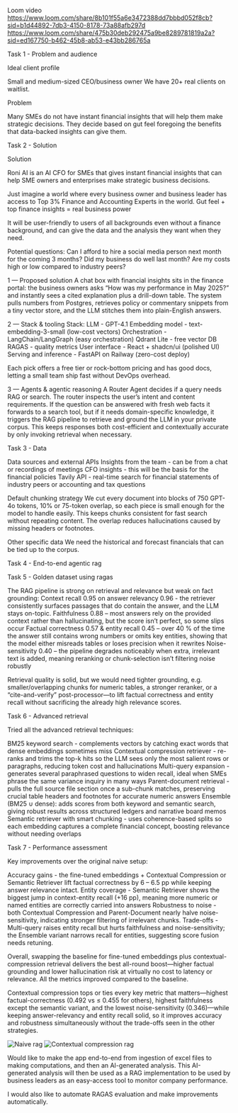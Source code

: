 Loom video
https://www.loom.com/share/8b101f55a6e3472388dd7bbbd052f8cb?sid=b1d44892-7db3-4150-8178-73a88afb297d
https://www.loom.com/share/475b30deb292475a9be8289781819a2a?sid=ed167750-b462-45b8-ab53-e43bb286765a


Task 1 - Problem and audience

Ideal client profile

Small and medium-sized CEO/business owner
We have 20+ real clients on waitlist.


Problem

Many SMEs do not have instant financial insights that will help them make strategic decisions.  They decide based on gut feel foregoing the benefits that data-backed insights can give them.


Task 2 - Solution

Solution

Roni AI is an AI CFO for SMEs that gives instant financial insights that can help SME owners and enterprises make strategic business decisions.

Just imagine a world where every business owner and business leader has access to Top 3% Finance and Accounting Experts in the world.
Gut feel + top finance insights = real business power

It will be user-friendly to users of all backgrounds even without a finance background, and can give the data and the analysis they want when they need.

Potential questions:
Can I afford to hire a social media person next month for the coming 3 months?
Did my business do well last month?
Are my costs high or low compared to industry peers?

1 — Proposed solution
A chat box with financial insights sits in the finance portal: the business owners asks “How was my performance in May 2025?” and instantly sees a cited explanation plus a drill-down table. The system pulls numbers from Postgres, retrieves policy or commentary snippets from a tiny vector store, and the LLM stitches them into plain-English answers.

2 — Stack & tooling
Stack: 
LLM - GPT-4.1
Embedding model - text-embedding-3-small (low-cost vectors)
Orchestration - LangChain/LangGraph (easy orchestration)
Qdrant Lite - free vector DB
RAGAS - quality metrics
User interface - React + shadcn/ui (polished UI)
Serving and inference - FastAPI on Railway (zero-cost deploy)

Each pick offers a free tier or rock-bottom pricing and has good docs, letting a small team ship fast without DevOps overhead.


3 — Agents & agentic reasoning
A Router Agent decides if a query needs RAG or search.  The router inspects the user’s intent and content requirements.  If the question can be answered with fresh web facts it forwards to a search tool, but if it needs domain-specific knowledge, it triggers the RAG pipeline to retrieve and ground the LLM in your private corpus. This keeps responses both cost-efficient and contextually accurate by only invoking retrieval when necessary.


Task 3 - Data

Data sources and external APIs
Insights from the team - can be from a chat or recordings of meetings
CFO insights - this will be the basis for the financial policies
Tavily API - real-time search for financial statements of industry peers or accounting and tax questions

Default chunking strategy
We cut every document into blocks of 750 GPT-4o tokens, 10% or 75-token overlap, so each piece is small enough for the model to handle easily.  This keeps chunks consistent for fast search without repeating content.  The overlap reduces hallucinations caused by missing headers or footnotes.

Other specific data
We need the historical and forecast financials that can be tied up to the corpus.


Task 4 - End-to-end agentic rag


Task 5 - Golden dataset using ragas

The RAG pipeline is strong on retrieval and relevance but weak on fact grounding:
Context recall 0.95 on answer relevancy 0.96 - the retriever consistently surfaces passages that do contain the answer, and the LLM stays on-topic.
Faithfulness 0.88 – most answers rely on the provided context rather than hallucinating, but the score isn’t perfect, so some slips occur
Factual correctness 0.57 & entity recall 0.45 – over 40 % of the time the answer still contains wrong numbers or omits key entities, showing that the model either misreads tables or loses precision when it rewrites
Noise-sensitivity 0.40 – the pipeline degrades noticeably when extra, irrelevant text is added, meaning reranking or chunk-selection isn’t filtering noise robustly

Retrieval quality is solid, but we would need tighter grounding, e.g. smaller/overlapping chunks for numeric tables, a stronger reranker, or a “cite-and-verify” post-processor—to lift factual correctness and entity recall without sacrificing the already high relevance scores.


Task 6 - Advanced retrieval

Tried all the advanced retrieval techniques:

BM25 keyword search - complements vectors by catching exact words that dense embeddings sometimes miss
Contextual compression retriever - re-ranks and trims the top-k hits so the LLM sees only the most salient rows or paragraphs, reducing token cost and hallucinations
Multi-query expansion - generates several paraphrased questions to widen recall, ideal when SMEs phrase the same variance inquiry in many ways
Parent-document retrieval - pulls the full source file section once a sub-chunk matches, preserving crucial table headers and footnotes for accurate numeric answers
Ensemble (BM25 ∪ dense): adds scores from both keyword and semantic search, giving robust results across structured ledgers and narrative board memos
Semantic retriever with smart chunking - uses coherence-based splits so each embedding captures a complete financial concept, boosting relevance without needing overlaps


Task 7 - Performance assessment

Key improvements over the original naive setup:

Accuracy gains - the fine-tuned embeddings + Contextual Compression or Semantic Retriever lift factual correctness by 6 – 6.5 pp while keeping answer relevance intact.
Entity coverage - Semantic Retriever shows the biggest jump in context-entity recall (+16 pp), meaning more numeric or named entities are correctly carried into answers
Robustness to noise - both Contextual Compression and Parent-Document nearly halve noise-sensitivity, indicating stronger filtering of irrelevant chunks.
Trade-offs - Multi-query raises entity recall but hurts faithfulness and noise-sensitivity; the Ensemble variant narrows recall for entities, suggesting score fusion needs retuning.

Overall, swapping the baseline for fine-tuned embeddings plus contextual-compression retrieval delivers the best all-round boost—higher factual grounding and lower hallucination risk at virtually no cost to latency or relevance.  All the metrics improved compared to the baseline.

Contextual compression tops or ties every key metric that matters—highest factual-correctness 
(0.492 vs ≤ 0.455 for others), highest faithfulness except the semantic variant, and the lowest noise-sensitivity (0.346)—while keeping answer-relevancy and entity recall solid, so it improves accuracy and robustness simultaneously without the trade-offs seen in the other strategies.

![Naive rag](ragas/1naive.png)
![Contextual compression rag](ragas/3contextualcompression.png)


Would like to make the app end-to-end from ingestion of excel files to making computations, and then an AI-generated analysis.  This AI-generated analysis will then be used as a RAG implementation to be used by business leaders as an easy-access tool to monitor company performance.

I would also like to automate RAGAS evaluation and make improvements automatically.